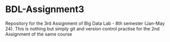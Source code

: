 # BDL-Assignment3
Repository for the 3rd Assignment of BIg Data Lab - 8th semester (Jan-May 24). This is nothing but simply git and version control practise for the 2nd Assignment of the same course
